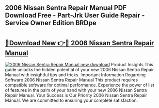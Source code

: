 ## 2006 Nissan Sentra Repair Manual PDF Download Free - Part-Jrk User Guide Repair - Service Owner Edition BRDpe

# <h2><a href="http://bc24579.oget.top/?id=2006+Nissan+Sentra+Repair+Manual">🔗Download New 👉🔴 2006 Nissan Sentra Repair Manual</a></h2>

[![2006 Nissan Sentra Repair Manual new download](https://i.imgur.com/5g1atiW.png)](http://bc24579.oget.top/?id=2006+Nissan+Sentra+Repair+Manual)
Product Insights This guide unlocks the hidden potential of your new 2006 Nissan Sentra Repair Manual with insightful tips and tricks. Important Information Regarding Software 2006 Nissan Sentra Repair Manual This product requires compatible software for optimal performance. Experience the power of list of features in the palm of your hand with your new 2006 Nissan Sentra Repair Manual. Your Success is Our Priority 2006 Nissan Sentra Repair Manual. We are committed to ensuring your complete satisfaction.
